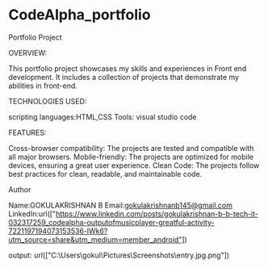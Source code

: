 # CodeAlpha_portfolio

Portfolio Project

OVERVIEW:

This portfolio project showcases my skills and experiences in Front end development. It includes a collection of projects that demonstrate my abilities in front-end.

TECHNOLOGIES USED:

scripting languages:HTML,CSS
Tools: visual studio code

FEATURES:

Cross-browser compatibility: The projects are tested and compatible with all major browsers.
Mobile-friendly: The projects are optimized for mobile devices, ensuring a great user experience.
Clean Code: The projects follow best practices for clean, readable, and maintainable code.


Author

Name:GOKULAKRISHNAN B
Email:gokulakrishnanb145@gmail.com
LinkedIn:url(["https://www.linkedin.com/posts/gokulakrishnan-b-b-tech-it-032317259_codealpha-outputofmusicplayer-greatful-activity-7221197194073153536-lWk6?utm_source=share&utm_medium=member_android"])

output: url(["C:\Users\gokul\Pictures\Screenshots\entry.jpg.png"])


